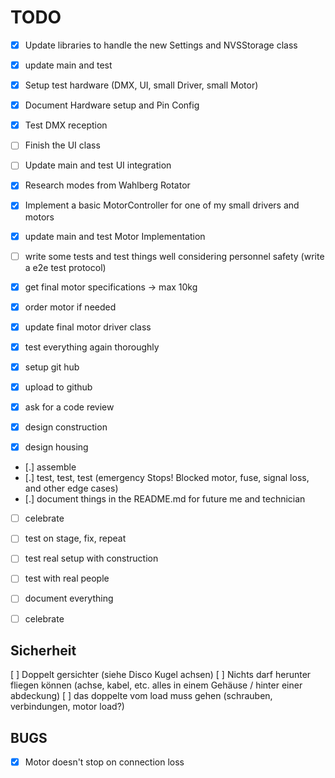 # TODO

- [x] Update libraries to handle the new Settings and NVSStorage class
- [x] update main and test
- [x] Setup test hardware (DMX, UI, small Driver, small Motor)
- [x] Document Hardware setup and Pin Config
- [x] Test DMX reception
- [ ] Finish the UI class
- [ ] Update main and test UI integration
- [x] Research modes from Wahlberg Rotator
- [x] Implement a basic MotorController for one of my small drivers and motors
- [x] update main and test Motor Implementation
- [ ] write some tests and test things well considering personnel safety (write a e2e test protocol)

- [x] get final motor specifications -> max 10kg
- [x] order motor if needed
- [x] update final motor driver class
- [x] test everything again thoroughly
- [x] setup git hub
- [x] upload to github
- [x] ask for a code review

- [x] design construction
- [x] design housing
- [.] assemble
- [.] test, test, test (emergency Stops! Blocked motor, fuse, signal loss, and other edge cases)
- [.] document things in the README.md for future me and technician
- [ ] celebrate

- [ ] test on stage, fix, repeat
- [ ] test real setup with construction
- [ ] test with real people
- [ ] document everything
- [ ] celebrate

## Sicherheit

[ ] Doppelt gersichter (siehe Disco Kugel achsen)
[ ] Nichts darf herunter fliegen können (achse, kabel, etc. alles in einem Gehäuse / hinter einer abdeckung)
[ ] das doppelte vom load muss gehen (schrauben, verbindungen, motor load?)


## BUGS

- [x] Motor doesn't stop on connection loss
